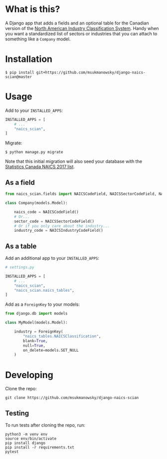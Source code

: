 # What is this?

A Django app that adds a fields and an optional table for the Canadian version
of the [North American Industry Classification System](https://www.statcan.gc.ca/eng/subjects/standard/naics/2017/index).
Handy when you want a standardized list of sectors or industries that you can
attach to something like a `Company` model.

# Installation

```
$ pip install git+https://github.com/msukmanowsky/django-naics-scian@master
```

# Usage

Add to your `INSTALLED_APPS`:

```python
INSTALLED_APPS = [
    # ...
    "naics_scian",
]
```

Migrate:

```
$ python manage.py migrate
```

Note that this initial migration will also seed your database with the
[Statistics Canada NAICS 2017 list](https://www.statcan.gc.ca/eng/subjects/standard/naics/2017/index).

## As a field

```python
from naics_scian.fields import NAICSCodeField, NAICSSectorCodeField, NAICSIndustryCodeField

class Company(models.Model):

    naics_code = NAICSCodeField()
    # Or...
    sector_code = NAICSSectorCodeField()
    # Or if you only care about the industry...
    industry_code = NAICSIndustryCodeField()
```

## As a table

Add an additional app to your `INSTALLED_APPS`:

```python
# settings.py

INSTALLED_APPS = [
    # ...
    "naics_scian",
    "naics_scian.naics_tables",
]
```

Add as a `ForeignKey` to your models:

```python
from django.db import models

class MyModel(models.Model):

    industry = ForeignKey(
        "naics_tables.NAICSClassification",
        blank=True,
        null=True,
        on_delete=models.SET_NULL
    )

```

# Developing

Clone the repo:

```
git clone https://github.com/msukmanowsky/django-naics-scian
```

## Testing

To run tests after cloning the repo, run:

```
python3 -m venv env
source env/bin/activate
pip install django
pip install -r requirements.txt
pytest
```
